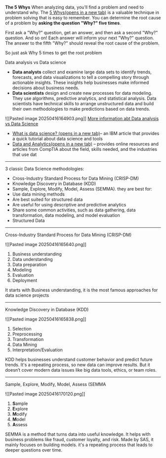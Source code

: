 **The 5 Whys**
When analyzing data, you’ll find a problem and need to understand why. The [5 Whys(opens in a new tab)](https://en.wikipedia.org/wiki/Five_whys) is a valuable technique in problem solving that is easy to remember. You can determine the root cause of a problem by **asking the question "Why?" five times**. 

First ask a "Why?" question, get an answer, and then ask a second "Why?" question. And so on! Each answer will inform your next "Why?" question. The answer to the fifth "Why?" should reveal the root cause of the problem.

So just ask Why 5 times to get the root problem

Data analysis vs Data science

- **Data analysts** collect and examine large data sets to identify trends, forecasts, and data visualizations to tell a compelling story through actionable insights. These insights help businesses make informed decisions about business needs.
- **Data scientists** design and create new processes for data modeling. They use algorithms, predictive analytics, and statistical analysis. Data scientists have technical skills to arrange unstructured data and build their own methodologies to make predictions based on data trends.

![[Pasted image 20250416164903.png]]
[More information abt Data analysis vs Data Science](https://www.comptia.org/content/guides/data-analytics-vs-data-science)
- [What is data science? (opens in a new tab)](https://www.ibm.com/cloud/learn/data-science-introduction)– an IBM article that provides a quick tutorial about data science and tools
- [Data and Analytics(opens in a new tab)](https://www.comptia.org/resources/data-and-analytics) – provides online resources and articles from CompTIA about the field, skills needed, and the industries that use dat

---
3 classic Data Science methodologies:
- Cross-Industry Standard Process for Data Mining (CRISP-DM)
- Knowledge Discovery in Database (KDD)
- Sample, Explore, Modify, Model, Assess (SEMMA).
they are best for:
- Use data mining methods
- Are best suited for structured data
- Are useful for using descriptive and predictive analytics
- Share some common activities, such as data gathering, data transformation, data modeling, and model evaluation
- Structured Data

---
Cross-Industry Standard Process for Data Mining (CRISP-DM)

![[Pasted image 20250416165640.png]]

1. Business understanding
2. Data understanding
3. Data preparation
4. Modeling
5. Evaluation
6. Deployment

It starts with Business understanding, it is the most famous approaches for data science projects

---
Knowledge Discovery in Database (KDD)

![[Pasted image 20250416165838.png]]

1. Selection
2. Preprocessing
3. Transformation
4. Data Mining
5. Interpretation/Evaluation

KDD helps businesses understand customer behavior and predict future trends. It's a repeating process, so new data can improve results. But it doesn’t cover modern data issues like big data tools, ethics, or team roles.

---
 Sample, Explore, Modify, Model, Assess (SEMMA

![[Pasted image 20250416170120.png]]

1. **S**ample
2. **E**xplore
3. **M**odify
4. **M**odel
5. **A**ssess

SEMMA is a method that turns data into useful knowledge. It helps with business problems like fraud, customer loyalty, and risk. Made by SAS, it mainly focuses on building models. it's a repeating process that leads to deeper questions over time.

